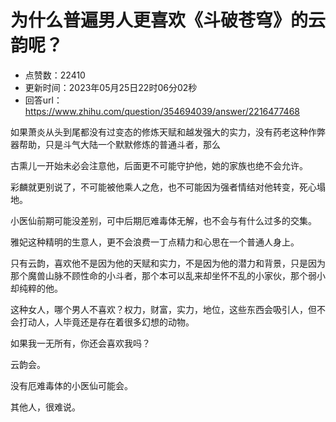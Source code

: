 # 为什么普遍男人更喜欢《斗破苍穹》的云韵呢？
- 点赞数：22410
- 更新时间：2023年05月25日22时06分02秒
- 回答url：https://www.zhihu.com/question/354694039/answer/2216477468
<body>
 <p data-pid="aIdbpE6K">如果萧炎从头到尾都没有过变态的修炼天赋和越发强大的实力，没有药老这种作弊器帮助，只是斗气大陆一个默默修炼的普通斗者，那么</p>
 <p data-pid="hEEYuSJ8">古熏儿一开始未必会注意他，后面更不可能守护他，她的家族也绝不会允许。</p>
 <p data-pid="Rr15ZMBB">彩麟就更别说了，不可能被他乘人之危，也不可能因为强者情结对他转变，死心塌地。</p>
 <p data-pid="xuriLXkB">小医仙前期可能没差别，可中后期厄难毒体无解，也不会与有什么过多的交集。</p>
 <p data-pid="G2HcjgOx">雅妃这种精明的生意人，更不会浪费一丁点精力和心思在一个普通人身上。</p>
 <p data-pid="HLH3sQ0a">只有云韵，喜欢他不是因为他的天赋和实力，不是因为他的潜力和背景，只是因为那个魔兽山脉不顾性命的小斗者，那个本可以乱来却坐怀不乱的小家伙，那个弱小却纯粹的他。</p>
 <p data-pid="YtPA9I_-">这种女人，哪个男人不喜欢？权力，财富，实力，地位，这些东西会吸引人，但不会打动人，人毕竟还是存在着很多幻想的动物。</p>
 <p data-pid="v6L8Q3Fj">如果我一无所有，你还会喜欢我吗？</p>
 <p data-pid="d7tbUvCe">云韵会。</p>
 <p data-pid="1rlIr5g2">没有厄难毒体的小医仙可能会。</p>
 <p data-pid="nextqzeh">其他人，很难说。</p>
</body>